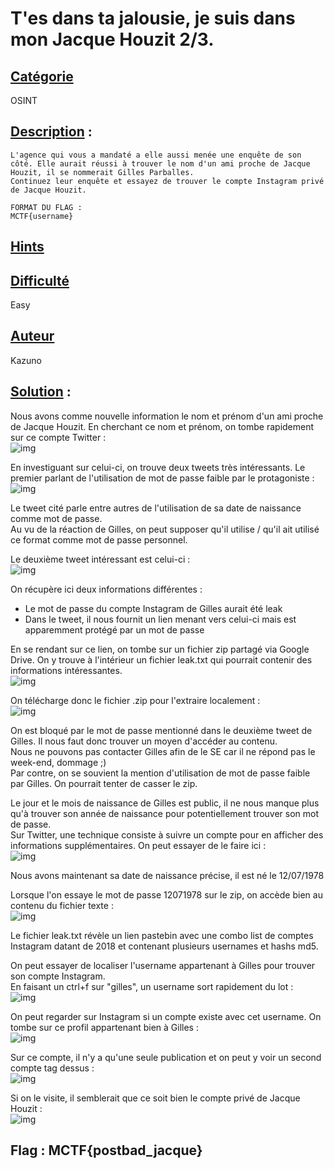 # **T'es dans ta jalousie, je suis dans mon Jacque Houzit 2/3**.
## <u>**Catégorie**</u>

OSINT

## <u>**Description**</u> :

```
L'agence qui vous a mandaté a elle aussi menée une enquête de son côté. Elle aurait réussi à trouver le nom d'un ami proche de Jacque Houzit, il se nommerait Gilles Parballes.
Continuez leur enquête et essayez de trouver le compte Instagram privé de Jacque Houzit.

FORMAT DU FLAG : 
MCTF{username}
```
## <u>Hints</u> 



## <u>Difficulté</u> 

Easy

## <u>Auteur</u> 

Kazuno

## <u>Solution</u> :


Nous avons comme nouvelle information le nom et prénom d'un ami proche de Jacque Houzit.
En cherchant ce nom et prénom, on tombe rapidement sur ce compte Twitter :   
![img](img/tweetprofile.PNG)

En investiguant sur celui-ci, on trouve deux tweets très intéressants.
Le premier parlant de l'utilisation de mot de passe faible par le protagoniste :  
![img](img/tweet1.PNG)

Le tweet cité parle entre autres de l'utilisation de sa date de naissance comme mot de passe.  
Au vu de la réaction de Gilles, on peut supposer qu'il utilise / qu'il ait utilisé ce format comme mot de passe personnel.

Le deuxième tweet intéressant est celui-ci :  
![img](img/tweet2.PNG)

On récupère ici deux informations différentes :
 - Le mot de passe du compte Instagram de Gilles aurait été leak
 - Dans le tweet, il nous fournit un lien menant vers celui-ci mais est apparemment protégé par un mot de passe

En se rendant sur ce lien, on tombe sur un fichier zip partagé via Google Drive. On y trouve à l'intérieur un fichier leak.txt qui pourrait contenir des informations intéressantes.  
![img](img/drive.PNG)  

On télécharge donc le fichier .zip pour l'extraire localement :  
![img](img/password.PNG)  

On est bloqué par le mot de passe mentionné dans le deuxième tweet de Gilles. Il nous faut donc trouver un moyen d'accéder au contenu.  
Nous ne pouvons pas contacter Gilles afin de le SE car il ne répond pas le week-end, dommage ;)  
Par contre, on se souvient la mention d'utilisation de mot de passe faible par Gilles. On pourrait tenter de casser le zip.  

Le jour et le mois de naissance de Gilles est public, il ne nous manque plus qu'à trouver son année de naissance pour potentiellement trouver son mot de passe.  
Sur Twitter, une technique consiste à suivre un compte pour en afficher des informations supplémentaires. On peut essayer de le faire ici :  
![img](img/tweetprofile2.PNG)

Nous avons maintenant sa date de naissance précise, il est né le 12/07/1978  

Lorsque l'on essaye le mot de passe 12071978 sur le zip, on accède bien au contenu du fichier texte :  
![img](img/link.PNG)

Le fichier leak.txt révèle un lien pastebin avec une combo list de comptes Instagram datant de 2018 et contenant plusieurs usernames et hashs md5.    
  
On peut essayer de localiser l'username appartenant à Gilles pour trouver son compte Instagram.  
En faisant un ctrl+f sur "gilles", un username sort rapidement du lot :  
![img](img/leak.PNG)

On peut regarder sur Instagram si un compte existe avec cet username. On tombe sur ce profil appartenant bien à Gilles :  
![img](img/instagramprofile.PNG)

Sur ce compte, il n'y a qu'une seule publication  et on peut y voir un second compte tag dessus :  
![img](img/publication.PNG)

Si on le visite, il semblerait que ce soit bien le compte privé de Jacque Houzit :  
![img](img/private.PNG)

## **Flag : MCTF{postbad_jacque}**
